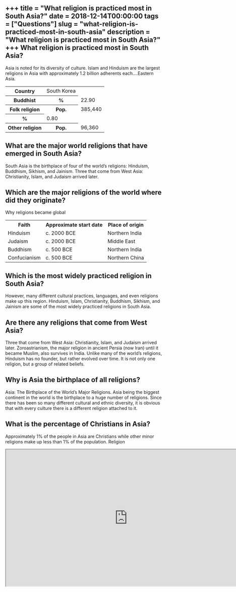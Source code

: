 +++
title = "What religion is practiced most in South Asia?"
date = 2018-12-14T00:00:00
tags = ["Questions"]
slug = "what-religion-is-practiced-most-in-south-asia"
description = "What religion is practiced most in South Asia?"
+++
What religion is practiced most in South Asia?
----------------------------------------------

Asia is noted for its diversity of culture. Islam and Hinduism are the largest religions in Asia with approximately 1.2 billion adherents each….Eastern Asia.

<table><tr><th>Country</th><td>South Korea</td></tr><tr><th>Buddhist</th><th>%</th><td>22.90</td></tr><tr><th>Folk religion</th><th>Pop.</th><td>385,440</td></tr><tr><th>%</th><td>0.80</td></tr><tr><th>Other religion</th><th>Pop.</th><td>96,360</td></tr></table>

What are the major world religions that have emerged in South Asia?
-------------------------------------------------------------------

South Asia is the birthplace of four of the world’s religions: Hinduism, Buddhism, Sikhism, and Jainism. Three that come from West Asia: Christianity, Islam, and Judaism arrived later.

Which are the major religions of the world where did they originate?
--------------------------------------------------------------------

Why religions became global

<table><tr><th>Faith</th><th>Approximate start date</th><th>Place of origin</th></tr><tr><td>Hinduism</td><td>c. 2000 BCE</td><td>Northern India</td></tr><tr><td>Judaism</td><td>c. 2000 BCE</td><td>Middle East</td></tr><tr><td>Buddhism</td><td>c. 500 BCE</td><td>Northern India</td></tr><tr><td>Confucianism</td><td>c. 500 BCE</td><td>Northern China</td></tr></table>

Which is the most widely practiced religion in South Asia?
----------------------------------------------------------

However, many different cultural practices, languages, and even religions make up this region. Hinduism, Islam, Christianity, Buddhism, Sikhism, and Jainism are some of the most widely practiced religions in South Asia.

Are there any religions that come from West Asia?
-------------------------------------------------

Three that come from West Asia: Christianity, Islam, and Judaism arrived later. Zoroastrianism, the major religion in ancient Persia (now Iran) until it became Muslim, also survives in India. Unlike many of the world’s religions, Hinduism has no founder, but rather evolved over time. It is not only one religion, but a group of related beliefs.

Why is Asia the birthplace of all religions?
--------------------------------------------

Asia: The Birthplace of the World’s Major Religions. Asia being the biggest continent in the world is the birthplace to a huge number of religions. Since there has been so many different cultural and ethnic diversity, it is obvious that with every culture there is a different religion attached to it.

What is the percentage of Christians in Asia?
---------------------------------------------

Approximately 1% of the people in Asia are Christians while other minor religions make up less than 1% of the population. Religion

<iframe allow="accelerometer; autoplay; clipboard-write; encrypted-media; gyroscope; picture-in-picture" allowfullscreen="" class="__youtube_prefs__  epyt-is-override  no-lazyload" data-no-lazy="1" data-origheight="433" data-origwidth="770" data-skipgform_ajax_framebjll="" height="433" id="_ytid_98801" loading="lazy" src="https://www.youtube.com/embed/AvFl6UBZLv4?enablejsapi=1&autoplay=0&cc_load_policy=0&cc_lang_pref=&iv_load_policy=1&loop=0&modestbranding=0&rel=1&fs=1&playsinline=0&autohide=2&theme=dark&color=red&controls=1&" title="YouTube player" width="770"></iframe>